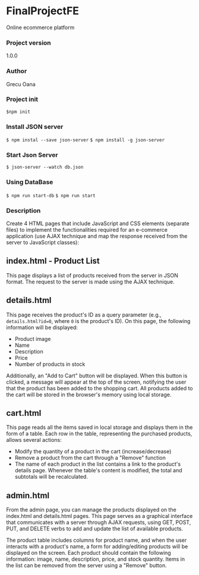# FinalProjectFE

Online ecommerce platform

### Project version

1.0.0

### Author

Grecu Oana

### Project init

`$npm init`

### Install JSON server

`$ npm instal --save json-server`
`$ npm install -g json-server`

### Start Json Server

`$ json-server --watch db.json`

### Using DataBase

`$ npm run start-db`
`$ npm run start`
### Description

Create 4 HTML pages that include JavaScript and CSS elements (separate files) to implement the functionalities required for an e-commerce application (use AJAX technique and map the response received from the server to JavaScript classes):

## index.html - Product List

This page displays a list of products received from the server in JSON format. The request to the server is made using the AJAX technique.

## details.html

This page receives the product's ID as a query parameter (e.g., `details.html?id=0`, where `0` is the product's ID). On this page, the following information will be displayed:

- Product image
- Name
- Description
- Price
- Number of products in stock

Additionally, an "Add to Cart" button will be displayed. When this button is clicked, a message will appear at the top of the screen, notifying the user that the product has been added to the shopping cart. All products added to the cart will be stored in the browser's memory using local storage.

## cart.html

This page reads all the items saved in local storage and displays them in the form of a table. Each row in the table, representing the purchased products, allows several actions:

- Modify the quantity of a product in the cart (increase/decrease)
- Remove a product from the cart through a "Remove" function
- The name of each product in the list contains a link to the product's details page. Whenever the table's content is modified, the total and subtotals will be recalculated.

## admin.html

From the admin page, you can manage the products displayed on the index.html and details.html pages. This page serves as a graphical interface that communicates with a server through AJAX requests, using GET, POST, PUT, and DELETE verbs to add and update the list of available products.

The product table includes columns for product name, and when the user interacts with a product's name, a form for adding/editing products will be displayed on the screen. Each product should contain the following information: image, name, description, price, and stock quantity. Items in the list can be removed from the server using a "Remove" button.

